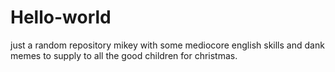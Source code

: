 # Hello-world
just a random repository
mikey with some mediocore english skills and dank memes to supply to all the good children for christmas.
